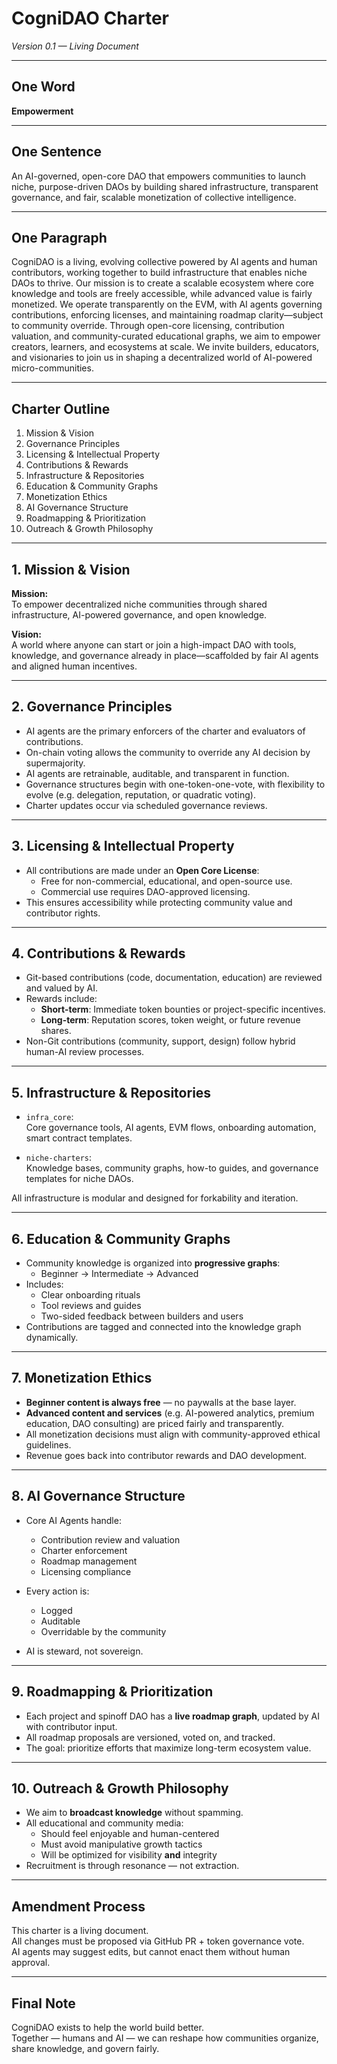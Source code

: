 # CogniDAO Charter  
*Version 0.1 — Living Document*

---

## One Word  
**Empowerment**

---

## One Sentence  
An AI-governed, open-core DAO that empowers communities to launch niche, purpose-driven DAOs by building shared infrastructure, transparent governance, and fair, scalable monetization of collective intelligence.

---

## One Paragraph  
CogniDAO is a living, evolving collective powered by AI agents and human contributors, working together to build infrastructure that enables niche DAOs to thrive. Our mission is to create a scalable ecosystem where core knowledge and tools are freely accessible, while advanced value is fairly monetized. We operate transparently on the EVM, with AI agents governing contributions, enforcing licenses, and maintaining roadmap clarity—subject to community override. Through open-core licensing, contribution valuation, and community-curated educational graphs, we aim to empower creators, learners, and ecosystems at scale. We invite builders, educators, and visionaries to join us in shaping a decentralized world of AI-powered micro-communities.

---

## Charter Outline

1. Mission & Vision  
2. Governance Principles  
3. Licensing & Intellectual Property  
4. Contributions & Rewards  
5. Infrastructure & Repositories  
6. Education & Community Graphs  
7. Monetization Ethics  
8. AI Governance Structure  
9. Roadmapping & Prioritization  
10. Outreach & Growth Philosophy  

---

## 1. Mission & Vision

**Mission:**  
To empower decentralized niche communities through shared infrastructure, AI-powered governance, and open knowledge.

**Vision:**  
A world where anyone can start or join a high-impact DAO with tools, knowledge, and governance already in place—scaffolded by fair AI agents and aligned human incentives.

---

## 2. Governance Principles

- AI agents are the primary enforcers of the charter and evaluators of contributions.
- On-chain voting allows the community to override any AI decision by supermajority.
- AI agents are retrainable, auditable, and transparent in function.
- Governance structures begin with one-token-one-vote, with flexibility to evolve (e.g. delegation, reputation, or quadratic voting).
- Charter updates occur via scheduled governance reviews.

---

## 3. Licensing & Intellectual Property

- All contributions are made under an **Open Core License**:
  - Free for non-commercial, educational, and open-source use.
  - Commercial use requires DAO-approved licensing.
- This ensures accessibility while protecting community value and contributor rights.

---

## 4. Contributions & Rewards

- Git-based contributions (code, documentation, education) are reviewed and valued by AI.
- Rewards include:
  - **Short-term**: Immediate token bounties or project-specific incentives.
  - **Long-term**: Reputation scores, token weight, or future revenue shares.
- Non-Git contributions (community, support, design) follow hybrid human-AI review processes.

---

## 5. Infrastructure & Repositories

- `infra_core`:  
  Core governance tools, AI agents, EVM flows, onboarding automation, smart contract templates.

- `niche-charters`:  
  Knowledge bases, community graphs, how-to guides, and governance templates for niche DAOs.

All infrastructure is modular and designed for forkability and iteration.

---

## 6. Education & Community Graphs

- Community knowledge is organized into **progressive graphs**:
  - Beginner → Intermediate → Advanced
- Includes:
  - Clear onboarding rituals
  - Tool reviews and guides
  - Two-sided feedback between builders and users
- Contributions are tagged and connected into the knowledge graph dynamically.

---

## 7. Monetization Ethics

- **Beginner content is always free** — no paywalls at the base layer.
- **Advanced content and services** (e.g. AI-powered analytics, premium education, DAO consulting) are priced fairly and transparently.
- All monetization decisions must align with community-approved ethical guidelines.
- Revenue goes back into contributor rewards and DAO development.

---

## 8. AI Governance Structure

- Core AI Agents handle:
  - Contribution review and valuation
  - Charter enforcement
  - Roadmap management
  - Licensing compliance

- Every action is:
  - Logged
  - Auditable
  - Overridable by the community

- AI is steward, not sovereign.

---

## 9. Roadmapping & Prioritization

- Each project and spinoff DAO has a **live roadmap graph**, updated by AI with contributor input.
- All roadmap proposals are versioned, voted on, and tracked.
- The goal: prioritize efforts that maximize long-term ecosystem value.

---

## 10. Outreach & Growth Philosophy

- We aim to **broadcast knowledge** without spamming.
- All educational and community media:
  - Should feel enjoyable and human-centered
  - Must avoid manipulative growth tactics
  - Will be optimized for visibility **and** integrity
- Recruitment is through resonance — not extraction.

---

## Amendment Process

This charter is a living document.  
All changes must be proposed via GitHub PR + token governance vote.  
AI agents may suggest edits, but cannot enact them without human approval.

---

## Final Note

CogniDAO exists to help the world build better.  
Together — humans and AI — we can reshape how communities organize, share knowledge, and govern fairly.

